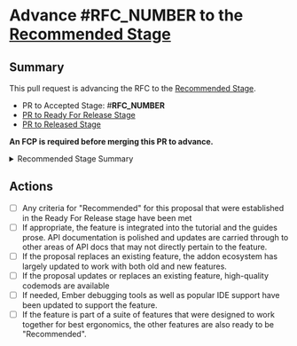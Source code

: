 # Advance #__RFC_NUMBER__ to the [Recommended Stage](https://github.com/emberjs/rfcs#recommended)

## Summary

This pull request is advancing the RFC to the [Recommended Stage](https://github.com/emberjs/rfcs#recommended).

- PR to Accepted Stage: #__RFC_NUMBER__
- [PR to Ready For Release Stage](__READY_FOR_RELEASE_PR__)
- [PR to Released Stage](__RELEASED_PR__)

**An FCP is required before merging this PR to advance.**


<details>
<summary>Recommended Stage Summary</summary>
The "Recommended" stage is the final milestone for an RFC. It provides a signal 
to the wider community to indicate that a feature has been put through its 
ecosystem paces and is ready to use.

To reach the "Recommended" stage, the following should be true:

If appropriate, the feature is integrated into the tutorial and the guides prose. 
API documentation is polished and updates are carried through to other areas of 
API docs that may not directly pertain to the feature.

If the proposal replaces an existing feature, the addon ecosystem has largely 
updated to work with both old and new features.

If the proposal updates or replaces an existing feature, high-quality codemods 
are available

If needed, Ember debugging tools as well as popular IDE support have been 
updated to support the feature.

If the feature is part of a suite of features that were designed to work 
together for best ergonomics, the other features are also ready to be 
"Recommended".

Any criteria for "Recommended" for this proposal that were established 
in the Ready For Release stage have been met.

An FCP is required to enter this stage. Multiple RFCs may be moved as a batch 
into "Recommended" with the same PR.
</details>

## Actions

- [ ] Any criteria for "Recommended" for this proposal that were established
  in the Ready For Release stage have been met
- [ ] If appropriate, the feature is integrated into the tutorial and the guides prose.
  API documentation is polished and updates are carried through to other areas of
  API docs that may not directly pertain to the feature.
- [ ] If the proposal replaces an existing feature, the addon ecosystem has largely
  updated to work with both old and new features.
- [ ] If the proposal updates or replaces an existing feature, high-quality codemods
  are available
- [ ] If needed, Ember debugging tools as well as popular IDE support have been
  updated to support the feature.
- [ ] If the feature is part of a suite of features that were designed to work
  together for best ergonomics, the other features are also ready to be
  "Recommended".
